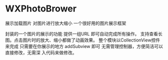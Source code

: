 # WXPhotoBrower

展示加载图片 对图片进行放大缩小 一个很好用的图片展示框架 

封装的一个图片的展示的功能
提供一组URL 即可自动完成所有操作。
支持查看长图。点击图片时的放大、缩小都做了动画效果。
整个模块以CollectionView控件来完成 只需要在你展示的地方 addSubview 即可 无需管理控制器，方便简洁可以直接修改，无需深
入代码来做修改。
